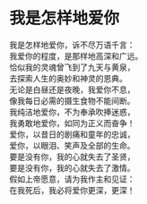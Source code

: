 # 我是怎样地爱你
我是怎样地爱你，诉不尽万语千言：<br/>
我爱你的程度，是那样地高深和广远。<br/>
恰似我的灵魂曾飞到了九天与黄泉，<br/>
去探索人生的奥妙和神灵的恩典。<br/>
无论是白昼还是夜晚，我爱你不息，<br/>
像我每日必需的摄生食物不能间断。<br/>
我纯洁地爱你，不为奉承吹捧迷惑，<br/>
我勇敢地爱你，如同为正义而奋争！<br/>
爱你，以昔日的剧痛和童年的忠诚，<br/>
爱你，以眼泪、笑声及全部的生命。<br/>
要是没有你，我的心就失去了圣贤，<br/>
要是没有你，我的心就失去了激情。<br/>
假如上帝愿意，请为我作主和见证：<br/>
在我死后，我必将爱你更深，更深！
